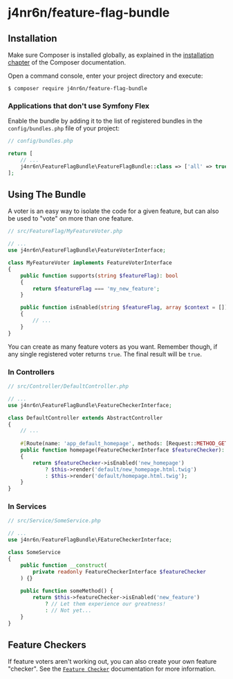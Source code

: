 j4nr6n/feature-flag-bundle
==========================

## Installation

Make sure Composer is installed globally, as explained in the
[installation chapter](https://getcomposer.org/doc/00-intro.md)
of the Composer documentation.

Open a command console, enter your project directory and execute:

```console
$ composer require j4nr6n/feature-flag-bundle
```

### Applications that don't use Symfony Flex

Enable the bundle by adding it to the list of registered bundles
in the `config/bundles.php` file of your project:

```php
// config/bundles.php

return [
    // ...
    j4nr6n\FeatureFlagBundle\FeatureFlagBundle::class => ['all' => true],
];
```

## Using The Bundle

A voter is an easy way to isolate the code for a given feature, but can also be used to "vote" on more than one feature.

```php
// src/FeatureFlag/MyFeatureVoter.php

// ...
use j4nr6n\FeatureFlagBundle\FeatureVoterInterface;

class MyFeatureVoter implements FeatureVoterInterface
{
    public function supports(string $featureFlag): bool
    {
        return $featureFlag === 'my_new_feature';
    }

    public function isEnabled(string $featureFlag, array $context = []): bool
    {
        // ...
    }
}
```

You can create as many feature voters as you want. Remember though, if any single registered voter returns `true`.
The final result will be `true`.

### In Controllers

```php
// src/Controller/DefaultController.php

// ...
use j4nr6n\FeatureFlagBundle\FeatureCheckerInterface;

class DefaultController extends AbstractController
{
    // ...
    
    #[Route(name: 'app_default_homepage', methods: [Request::METHOD_GET])]
    public function homepage(FeatureCheckerInterface $featureChecker): Response
    {
        return $featureChecker->isEnabled('new_homepage')
            ? $this->render('default/new_homepage.html.twig')
            : $this->render('default/homepage.html.twig');
    }
}
```

### In Services

```php
// src/Service/SomeService.php

// ...
use j4nr6n/FeatureFlagBundle\FEatureCheckerInterface;

class SomeService
{
    public function __construct(
        private readonly FeatureCheckerInterface $featureChecker
    ) {}
    
    public function someMethod() {
        return $this->featureChecker->isEnabled('new_feature')
            ? // Let them experience our greatness!
            : // Not yet...
    }
}
```

## Feature Checkers

If feature voters aren't working out, you can also create your own feature "checker".
See the [`Feature Checker`](docs/feature_checkers.md) documentation for more information.
